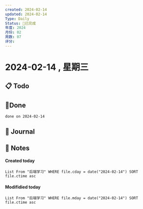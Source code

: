 ```yaml
---
created: 2024-02-14
updated: 2024-02-14
Type: Daily
Status: 🎃已完成
年度: 2024
月份: 02
周数: 07
评分:
---
```

# 2024-02-14 , 星期三

## 📋 Todo

## 🍰Done
```tasks
done on 2024-02-14
```

## 📆 Journal


## 📑 Notes


#### Created today

```dataview
List From "后端学习" WHERE file.cday = date("2024-02-14") SORT file.ctime asc
```


#### Modifidied today

```dataview
List From "后端学习" WHERE file.mday = date("2024-02-14") SORT file.ctime asc
```